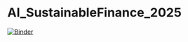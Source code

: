 # AI_SustainableFinance_2025
[![Binder](https://mybinder.org/badge_logo.svg)](https://mybinder.org/v2/gh/VitaliAlexeev/AI_SustainableFinance_2025/HEAD) 
